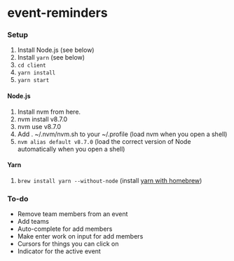 # event-reminders

### Setup

1. Install Node.js (see below)
2. Install `yarn` (see below)
3. `cd client`
4. `yarn install`
5. `yarn start`

#### Node.js
1. Install nvm from here.
1. nvm install v8.7.0
1. nvm use v8.7.0
1. Add . ~/.nvm/nvm.sh to your ~/.profile (load nvm when you open a shell)
1. `nvm alias default v8.7.0` (load the correct version of Node automatically when you open a shell)

#### Yarn

1. `brew install yarn --without-node` (install [yarn with homebrew](https://yarnpkg.com/lang/en/docs/install/))

### To-do

* Remove team members from an event
* Add teams
* Auto-complete for add members
* Make enter work on input for add members
* Cursors for things you can click on
* Indicator for the active event

